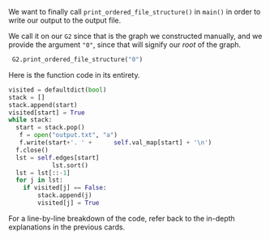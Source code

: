 <!---title{Using print_ordered_file_structure() in main()}--->

<!--badges={Python:18,Algorithms:18}-->

<!--concepts={useOfGraphs, Depth First Search (DFS)}-->

We want to finally call `print_ordered_file_structure()` in `main()` in order to write our output to the output file. 

We call it on our `G2` since that is the graph we constructed manually, and we provide the argument `"0"`, since that will signify our *root* of the graph.

```python
 G2.print_ordered_file_structure("0")
```

Here is the function code in its entirety.

```python
visited = defaultdict(bool)
stack = []
stack.append(start)
visited[start] = True
while stack:
  start = stack.pop()
   f = open("output.txt", "a")
   f.write(start+'. ' + 	 self.val_map[start] + '\n')
  f.close()
  lst = self.edges[start]
    		lst.sort()
  lst = lst[::-1]
  for j in lst:
    if visited[j] == False:
      	stack.append(j)
        visited[j] = True
```

For a line-by-line breakdown of the code, refer back to the in-depth explanations in the previous cards.



